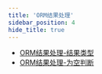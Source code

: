 ```yaml
---
title: 'ORM结果处理'
sidebar_position: 4
hide_title: true
---
```


- [ORM结果处理-结果类型](output/goframe-v2.4-md/核心组件-重点/数据库ORM/ORM结果处理/ORM结果处理-结果类型)
- [ORM结果处理-为空判断](output/goframe-v2.4-md/核心组件-重点/数据库ORM/ORM结果处理/ORM结果处理-为空判断)
